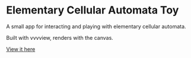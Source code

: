 # Elementary Cellular Automata Toy

A small app for interacting and playing with elementary cellular automata.

Built with vvvview, renders with the canvas.

[View it here](http://jayrbolton.github.io/elementary_cellular_automata/)

